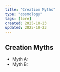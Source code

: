 ```yaml
---
title: "Creation Myths"
type: "cosmology"
tags: [lore]
created: 2025-10-23
updated: 2025-10-23
---
```

## Creation Myths

- Myth A:
- Myth B:
